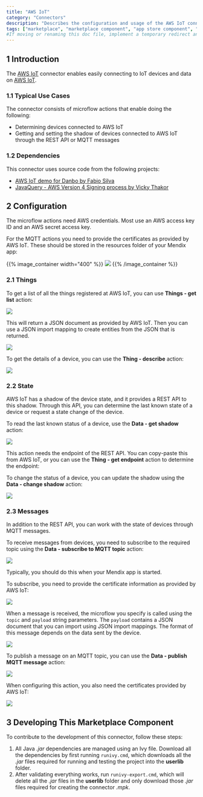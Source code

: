 ```yaml
---
title: "AWS IoT"
category: "Connectors"
description: "Describes the configuration and usage of the AWS IoT connector, which is available in the Mendix Marketplace."
tags: ["marketplace", "marketplace component", "app store component", "aws", "iot"]
#If moving or renaming this doc file, implement a temporary redirect and let the respective team know they should update the URL in the product. See Mapping to Products for more details. 
---
```


## 1 Introduction

The [AWS IoT](https://appstore.home.mendix.com/link/app/2868/) connector enables easily connecting to IoT devices and data on [AWS IoT](https://aws.amazon.com/iot/).

### 1.1 Typical Use Cases

The connector consists of microflow actions that enable doing the following:

* Determining devices connected to AWS IoT
* Getting and setting the shadow of devices connected to AWS IoT through the REST API or MQTT messages

### 1.2  Dependencies

This connector uses source code from the following projects:

* [AWS IoT demo for Danbo by Fabio Silva](https://github.com/awslabs/)
* [JavaQuery - AWS Version 4 Signing process by Vicky Thakor](https://www.javaquery.com/2016/01/aws-version-4-signing-process-complete.html)

## 2 Configuration

The microflow actions need AWS credentials. Most use an AWS access key ID and an AWS secret access key.

For the MQTT actions you need to provide the certificates as provided by AWS IoT. These should be stored
in the resources folder of your Mendix app:

{{% image_container width="400" %}}
![](attachments/aws-iot/certificates.jpg)
{{% /image_container %}}

### 2.1 Things

To get a list of all the things registered at AWS IoT, you can use **Things - get list** action:

![](attachments/aws-iot/thing-get-list.jpg)

This will return a JSON document as provided by AWS IoT. Then you can use a JSON import mapping to create entities from the JSON that is returned.

![](attachments/aws-iot/thing-get-list-properties.png)

To get the details of a device, you can use the **Thing - describe** action:

![](attachments/aws-iot/thing-describe.png)

### 2.2 State

AWS IoT has a shadow of the device state, and it provides a REST API to this shadow. Through this API, you can determine the last known state of a device or request a state change of the device.

To read the last known status of a device, use the **Data - get shadow** action:

![](attachments/aws-iot/data-get-shadow.png)

This action needs the endpoint of the REST API. You can copy-paste this from AWS IoT, or you can use the **Thing - get endpoint** action to determine the endpoint:

To change the status of a device, you can update the shadow using the **Data - change shadow** action:

![](attachments/aws-iot/data-change-shadow.png)

### 2.3 Messages

In addition to the REST API, you can work with the state of devices through MQTT messages.

To receive messages from devices, you need to subscribe to the required topic using the **Data - subscribe to MQTT topic** action:

![](attachments/aws-iot/data-subscribe-mqtt-topic.png)

Typically, you should do this when your Mendix app is started.

To subscribe, you need to provide the certificate information as provided by AWS IoT:

![](attachments/aws-iot/data-subscribe-mqtt-topic-properties.png)

When a message is received, the microflow you specify is called using the `topic` and `payload` string parameters. The
`payload` contains a JSON document that you can import using JSON import mappings. The format of this message depends on the data sent by the device.

![](attachments/aws-iot/log-message.png)

To publish a message on an MQTT topic, you can use the **Data - publish MQTT message** action:

![](attachments/aws-iot/data-publish-mqtt-message.png)

When configuring this action, you also need the certificates provided by AWS IoT:

![](attachments/aws-iot/data-publish-mqtt-message-properties.png)

## 3 Developing This Marketplace Component

To contribute to the development of this connector, follow these steps:

1. All Java *.jar* dependencies are managed using an Ivy file. Download all the dependencies by first running `runivy.cmd`, which downloads all the *.jar* files required for running and testing the project into the **userlib** folder.
2. After validating everything works, run `runivy-export.cmd`, which will delete all the *.jar* files in the **userlib** folder and only download those *.jar* files required for creating the connector *.mpk*.
